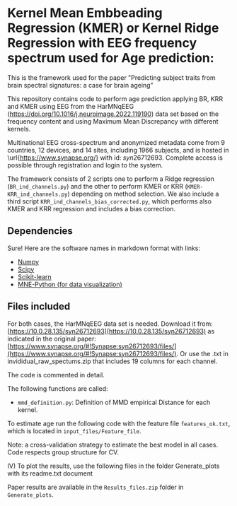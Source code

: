 
# Kernel Mean Embbeading Regression (KMER) or Kernel Ridge Regression with EEG frequency spectrum used for Age prediction:

This is the framework used for the paper "Predicting subject traits from brain spectral signatures: a case for brain ageing"

This repository contains code to perform age prediction applying BR, KRR and KMER using EEG from the HarMNqEEG (https://doi.org/10.1016/j.neuroimage.2022.119190) data set based on the frequency content and using  Maximum Mean Discrepancy with different kernels.

Multinational EEG cross-spectrum and anonymized metadata come from 9 countries, 12 devices, and 14 sites, including 1966 subjects, and is hosted in \url{https://www.synapse.org/} with id: $syn26712693$. Complete access is possible through registration and login to the system.

The framework consists of 2 scripts one to perform a Ridge regression (`BR_ind_channels.py`) and the other to perform KMER or KRR (`KMER-KRR_ind_channels.py`) depending on method selection. We also include a third script `KRR_ind_channels_bias_corrected.py`, which performs also KMER and KRR regression and includes a bias correction.
## Dependencies
Sure! Here are the software names in markdown format with links:

- [Numpy](https://numpy.org/)
- [Scipy](https://www.scipy.org/)
- [Scikit-learn](https://scikit-learn.org/)
- [MNE-Python (for data visualization)](https://mne.tools/stable/index.html)
## Files included


For both cases, the HarMNqEEG data set is needed. Download it from: [https://10.0.28.135/syn26712693](https://10.0.28.135/syn26712693) as indicated in the original paper: [https://www.synapse.org/#!Synapse:syn26712693/files/](https://www.synapse.org/#!Synapse:syn26712693/files/). Or use the .txt in invididual_raw_spectums.zip that includes 19 columns for each channel.

The code is commented in detail.

The following functions are called:
- `mmd_definition.py`: Definition of MMD empirical Distance for each kernel.

To estimate age run the following code with the feature file `features_ok.txt`, which is located in `input_files/Feature_file`.

Note: a cross-validation strategy to estimate the best model in all cases. Code respects group structure for CV.

IV) To plot the results, use the following files in the folder Generate_plots with its readme.txt document

Paper results are available in the `Results_files.zip` folder in `Generate_plots`. 

